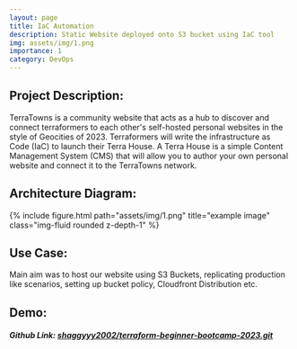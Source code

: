```yaml
---
layout: page
title: IaC Automation
description: Static Website deployed onto S3 bucket using IaC tool
img: assets/img/1.png
importance: 1
category: DevOps
---
```


## Project Description: 

TerraTowns is a community website that acts as a hub to discover and connect terraformers to each other's self-hosted personal websites in the style of Geocities of 2023.
Terraformers will write the infrastructure as Code (IaC) to launch their Terra House.
A Terra House is a simple Content Management System (CMS) that will allow you to author your own personal website and connect it to the TerraTowns network.

## Architecture Diagram: 

<div class="row">
    <div class="col-sm mt-3 mt-md-0">
        {% include figure.html path="assets/img/1.png" title="example image" class="img-fluid rounded z-depth-1" %}
    </div>
</div>
<div class="caption">

</div>


## Use Case:

Main aim was to host our website using S3 Buckets, replicating production like scenarios, setting up bucket policy, Cloudfront Distribution etc.


## Demo:



#### *Github Link: [shaggyyy2002/terraform-beginner-bootcamp-2023.git](https://github.com/shaggyyy2002/terraform-beginner-bootcamp-2023.git)* 